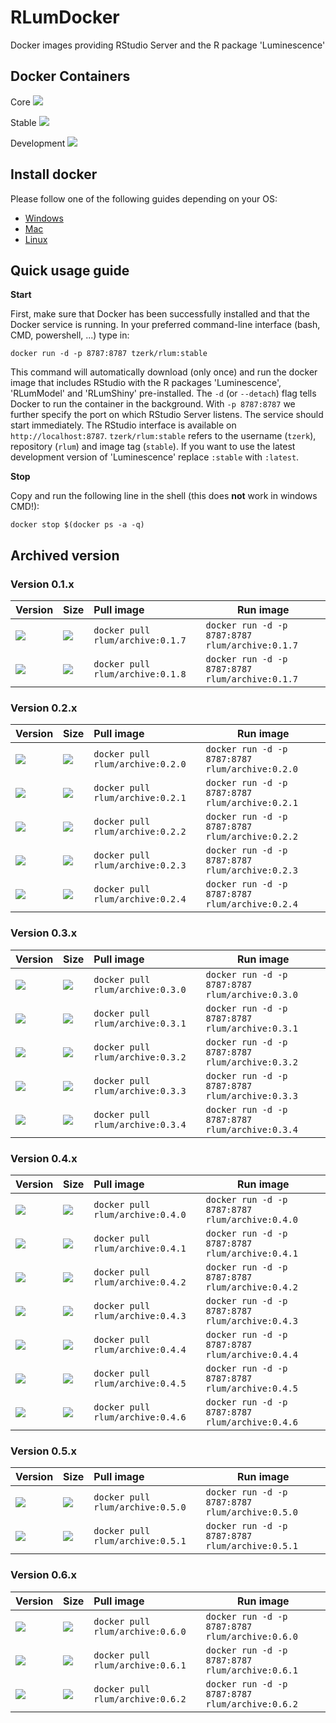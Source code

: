 # RLumDocker
Docker images providing RStudio Server and the R package 'Luminescence'

## Docker Containers

Core [![](https://images.microbadger.com/badges/image/rlum/core.svg)](https://microbadger.com/images/rlum/core "Get your own image badge on microbadger.com")

Stable [![](https://images.microbadger.com/badges/image/rlum/stable.svg)](https://microbadger.com/images/rlum/stable "Get your own image badge on microbadger.com")

Development [![](https://images.microbadger.com/badges/image/rlum/dev.svg)](https://microbadger.com/images/rlum/dev "Get your own image badge on microbadger.com")

## Install docker

Please follow one of the following guides depending on your OS:

* [Windows](https://docs.docker.com/docker-for-windows/)
* [Mac](https://docs.docker.com/docker-for-mac/)
* [Linux](https://docs.docker.com/engine/installation/linux/)

## Quick usage guide

**Start**

First, make sure that Docker has been successfully installed and that the Docker service is running. In your preferred command-line interface (bash, CMD, powershell, ...) type in:

```
docker run -d -p 8787:8787 tzerk/rlum:stable
```

This command will automatically download (only once) and run the docker image that includes RStudio with the R packages 'Luminescence', 'RLumModel' and 'RLumShiny' pre-installed. The `-d` (or `--detach`) flag tells Docker to run the container in the background. With `-p 8787:8787` we further specify the port on which RStudio Server listens. The service should start immediately. The RStudio interface is available on `http://localhost:8787`. `tzerk/rlum:stable` refers to the username (`tzerk`), repository (`rlum`) and image tag (`stable`). If you want to use the latest development version of 'Luminescence' replace `:stable` with `:latest`.

**Stop**

Copy and run the following line in the shell (this does **not** work in windows CMD!):

```
docker stop $(docker ps -a -q)
```

## Archived version

### Version 0.1.x

Version  | Size  | Pull image | Run image
:--------|:------|:-----------|----------
[![](https://images.microbadger.com/badges/version/rlum/archive:0.1.7.svg)](https://microbadger.com/images/rlum/archive:0.1.7) | [![](https://images.microbadger.com/badges/image/rlum/archive:0.1.7.svg)](https://microbadger.com/images/rlum/archive:0.1.7) | `docker pull rlum/archive:0.1.7` | `docker run -d -p 8787:8787 rlum/archive:0.1.7`
[![](https://images.microbadger.com/badges/version/rlum/archive:0.1.8.svg)](https://microbadger.com/images/rlum/archive:0.1.8) | [![](https://images.microbadger.com/badges/image/rlum/archive:0.1.8.svg)](https://microbadger.com/images/rlum/archive:0.1.8) | `docker pull rlum/archive:0.1.8` | `docker run -d -p 8787:8787 rlum/archive:0.1.7`

### Version 0.2.x

Version  | Size  | Pull image | Run image
:--------|:------|:-----------|----------
[![](https://images.microbadger.com/badges/version/rlum/archive:0.2.0.svg)](https://microbadger.com/images/rlum/archive:0.2.0) | [![](https://images.microbadger.com/badges/image/rlum/archive:0.2.0.svg)](https://microbadger.com/images/rlum/archive:0.2.0) | `docker pull rlum/archive:0.2.0` | `docker run -d -p 8787:8787 rlum/archive:0.2.0`
[![](https://images.microbadger.com/badges/version/rlum/archive:0.2.1.svg)](https://microbadger.com/images/rlum/archive:0.2.1) | [![](https://images.microbadger.com/badges/image/rlum/archive:0.2.1.svg)](https://microbadger.com/images/rlum/archive:0.2.1) | `docker pull rlum/archive:0.2.1` | `docker run -d -p 8787:8787 rlum/archive:0.2.1`
[![](https://images.microbadger.com/badges/version/rlum/archive:0.2.2.svg)](https://microbadger.com/images/rlum/archive:0.2.2) | [![](https://images.microbadger.com/badges/image/rlum/archive:0.2.2.svg)](https://microbadger.com/images/rlum/archive:0.2.2) | `docker pull rlum/archive:0.2.2` | `docker run -d -p 8787:8787 rlum/archive:0.2.2`
[![](https://images.microbadger.com/badges/version/rlum/archive:0.2.3.svg)](https://microbadger.com/images/rlum/archive:0.2.3) | [![](https://images.microbadger.com/badges/image/rlum/archive:0.2.3.svg)](https://microbadger.com/images/rlum/archive:0.2.3) | `docker pull rlum/archive:0.2.3` | `docker run -d -p 8787:8787 rlum/archive:0.2.3`
[![](https://images.microbadger.com/badges/version/rlum/archive:0.2.4.svg)](https://microbadger.com/images/rlum/archive:0.2.4) | [![](https://images.microbadger.com/badges/image/rlum/archive:0.2.4.svg)](https://microbadger.com/images/rlum/archive:0.2.4) | `docker pull rlum/archive:0.2.4` | `docker run -d -p 8787:8787 rlum/archive:0.2.4`

### Version 0.3.x

Version  | Size  | Pull image | Run image
:--------|:------|:-----------|----------
[![](https://images.microbadger.com/badges/version/rlum/archive:0.3.0.svg)](https://microbadger.com/images/rlum/archive:0.3.0) | [![](https://images.microbadger.com/badges/image/rlum/archive:0.3.0.svg)](https://microbadger.com/images/rlum/archive:0.3.0) | `docker pull rlum/archive:0.3.0` | `docker run -d -p 8787:8787 rlum/archive:0.3.0`
[![](https://images.microbadger.com/badges/version/rlum/archive:0.3.1.svg)](https://microbadger.com/images/rlum/archive:0.3.1) | [![](https://images.microbadger.com/badges/image/rlum/archive:0.3.1.svg)](https://microbadger.com/images/rlum/archive:0.3.1) | `docker pull rlum/archive:0.3.1` | `docker run -d -p 8787:8787 rlum/archive:0.3.1`
[![](https://images.microbadger.com/badges/version/rlum/archive:0.3.2.svg)](https://microbadger.com/images/rlum/archive:0.3.2) | [![](https://images.microbadger.com/badges/image/rlum/archive:0.3.2.svg)](https://microbadger.com/images/rlum/archive:0.3.2) | `docker pull rlum/archive:0.3.2` | `docker run -d -p 8787:8787 rlum/archive:0.3.2`
[![](https://images.microbadger.com/badges/version/rlum/archive:0.3.3.svg)](https://microbadger.com/images/rlum/archive:0.3.3) | [![](https://images.microbadger.com/badges/image/rlum/archive:0.3.3.svg)](https://microbadger.com/images/rlum/archive:0.3.3) | `docker pull rlum/archive:0.3.3` | `docker run -d -p 8787:8787 rlum/archive:0.3.3`
[![](https://images.microbadger.com/badges/version/rlum/archive:0.3.4.svg)](https://microbadger.com/images/rlum/archive:0.3.4) | [![](https://images.microbadger.com/badges/image/rlum/archive:0.3.4.svg)](https://microbadger.com/images/rlum/archive:0.3.4) | `docker pull rlum/archive:0.3.4` | `docker run -d -p 8787:8787 rlum/archive:0.3.4`

### Version 0.4.x

Version  | Size  | Pull image | Run image
:--------|:------|:-----------|----------
[![](https://images.microbadger.com/badges/version/rlum/archive:0.4.0.svg)](https://microbadger.com/images/rlum/archive:0.4.0) | [![](https://images.microbadger.com/badges/image/rlum/archive:0.4.0.svg)](https://microbadger.com/images/rlum/archive:0.4.0) | `docker pull rlum/archive:0.4.0` | `docker run -d -p 8787:8787 rlum/archive:0.4.0`
[![](https://images.microbadger.com/badges/version/rlum/archive:0.4.1.svg)](https://microbadger.com/images/rlum/archive:0.4.1) | [![](https://images.microbadger.com/badges/image/rlum/archive:0.4.1.svg)](https://microbadger.com/images/rlum/archive:0.4.1) | `docker pull rlum/archive:0.4.1` | `docker run -d -p 8787:8787 rlum/archive:0.4.1`
[![](https://images.microbadger.com/badges/version/rlum/archive:0.4.2.svg)](https://microbadger.com/images/rlum/archive:0.4.2) | [![](https://images.microbadger.com/badges/image/rlum/archive:0.4.2.svg)](https://microbadger.com/images/rlum/archive:0.4.2) | `docker pull rlum/archive:0.4.2` | `docker run -d -p 8787:8787 rlum/archive:0.4.2`
[![](https://images.microbadger.com/badges/version/rlum/archive:0.4.3.svg)](https://microbadger.com/images/rlum/archive:0.4.3) | [![](https://images.microbadger.com/badges/image/rlum/archive:0.4.3.svg)](https://microbadger.com/images/rlum/archive:0.4.3) | `docker pull rlum/archive:0.4.3` | `docker run -d -p 8787:8787 rlum/archive:0.4.3`
[![](https://images.microbadger.com/badges/version/rlum/archive:0.4.4.svg)](https://microbadger.com/images/rlum/archive:0.4.4) | [![](https://images.microbadger.com/badges/image/rlum/archive:0.4.4.svg)](https://microbadger.com/images/rlum/archive:0.4.4) | `docker pull rlum/archive:0.4.4` | `docker run -d -p 8787:8787 rlum/archive:0.4.4`
[![](https://images.microbadger.com/badges/version/rlum/archive:0.4.5.svg)](https://microbadger.com/images/rlum/archive:0.4.5) | [![](https://images.microbadger.com/badges/image/rlum/archive:0.4.5.svg)](https://microbadger.com/images/rlum/archive:0.4.5) | `docker pull rlum/archive:0.4.5` | `docker run -d -p 8787:8787 rlum/archive:0.4.5`
[![](https://images.microbadger.com/badges/version/rlum/archive:0.4.6.svg)](https://microbadger.com/images/rlum/archive:0.4.6) | [![](https://images.microbadger.com/badges/image/rlum/archive:0.4.6.svg)](https://microbadger.com/images/rlum/archive:0.4.6) | `docker pull rlum/archive:0.4.6` | `docker run -d -p 8787:8787 rlum/archive:0.4.6`

### Version 0.5.x

Version  | Size  | Pull image | Run image
:--------|:------|:-----------|----------
[![](https://images.microbadger.com/badges/version/rlum/archive:0.5.0.svg)](https://microbadger.com/images/rlum/archive:0.5.0) | [![](https://images.microbadger.com/badges/image/rlum/archive:0.5.0.svg)](https://microbadger.com/images/rlum/archive:0.5.0) | `docker pull rlum/archive:0.5.0` | `docker run -d -p 8787:8787 rlum/archive:0.5.0`
[![](https://images.microbadger.com/badges/version/rlum/archive:0.5.1.svg)](https://microbadger.com/images/rlum/archive:0.5.1) | [![](https://images.microbadger.com/badges/image/rlum/archive:0.5.1.svg)](https://microbadger.com/images/rlum/archive:0.5.1) | `docker pull rlum/archive:0.5.1` | `docker run -d -p 8787:8787 rlum/archive:0.5.1`

### Version 0.6.x

Version  | Size  | Pull image | Run image
:--------|:------|:-----------|----------
[![](https://images.microbadger.com/badges/version/rlum/archive:0.6.0.svg)](https://microbadger.com/images/rlum/archive:0.6.0) | [![](https://images.microbadger.com/badges/image/rlum/archive:0.6.0.svg)](https://microbadger.com/images/rlum/archive:0.6.0) | `docker pull rlum/archive:0.6.0` | `docker run -d -p 8787:8787 rlum/archive:0.6.0`
[![](https://images.microbadger.com/badges/version/rlum/archive:0.6.1.svg)](https://microbadger.com/images/rlum/archive:0.6.1) | [![](https://images.microbadger.com/badges/image/rlum/archive:0.6.1.svg)](https://microbadger.com/images/rlum/archive:0.6.1) | `docker pull rlum/archive:0.6.1` | `docker run -d -p 8787:8787 rlum/archive:0.6.1`
[![](https://images.microbadger.com/badges/version/rlum/archive:0.6.2.svg)](https://microbadger.com/images/rlum/archive:0.6.2) | [![](https://images.microbadger.com/badges/image/rlum/archive:0.6.2.svg)](https://microbadger.com/images/rlum/archive:0.6.2) | `docker pull rlum/archive:0.6.2` | `docker run -d -p 8787:8787 rlum/archive:0.6.2`
